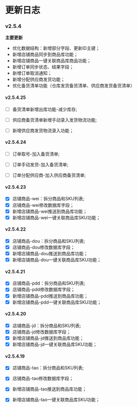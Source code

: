# 更新日志
### v2.5.4
**主要更新**
+ 优化数据结构：新增部分字段、更新ID主键；
+ 新增店铺商品同步到商品库功能；
+ 新增店铺商品一键关联商品库商品功能；
+ 新增订单同步状态、结果字段；
+ 新增订单取消通知；
+ 新增分配供应商发货功能；
+ 优化备货清单功能（仓库发货备货清单、供应商发货备货清单）


#### v2.5.4.25
+ [ ] 备货清单新增出库功能-减少库存;
+ [ ] 供应商备货清单新增手动录入发货物流功能;
+ [ ] 新增供应商发货物流录入功能；


#### v2.5.4.24
+ [ ] 订单取号-加入备货清单;
+ [ ] 订单手动发货-加入备货清单;
+ [ ] 订单分配供应商-加入供应商备货清单;



#### v2.5.4.23
+[x] 店铺商品-wei：拆分商品和SKU列表;
+[x] 店铺商品-wei修改数据库字段；
+[x] 新增店铺商品-wei推送到商品库功能；
+[x] 新增店铺商品-wei一键关联商品库SKU功能；

#### v2.5.4.22
+[x] 店铺商品-dou：拆分商品和SKU列表;
+[x] 店铺商品-dou修改数据库字段；
+[x] 新增店铺商品-dou推送到商品库功能；
+[x] 新增店铺商品-dou一键关联商品库SKU功能；

#### v2.5.4.21
+[x] 店铺商品-pdd：拆分商品和SKU列表;
+[x] 店铺商品-pdd修改数据库字段；
+[x] 新增店铺商品-pdd推送到商品库功能；
+[x] 新增店铺商品-pdd一键关联商品库SKU功能；

#### v2.5.4.20
+[x] 店铺商品-jd：拆分商品和SKU列表;
+[x] 店铺商品-jd修改数据库字段；
+[x] 新增店铺商品-jd推送到商品库功能；
+[x] 新增店铺商品-jd一键关联商品库SKU功能；

#### v2.5.4.19
+[x] 店铺商品-tao：拆分商品和SKU列表;
+[x] 店铺商品-tao修改数据库字段；
+[x] 新增店铺商品-tao推送到商品库功能；
+[x] 新增店铺商品-tao一键关联商品库SKU功能；



